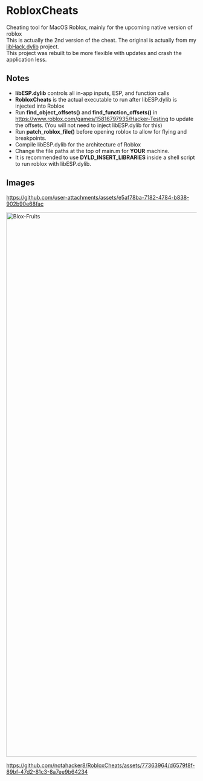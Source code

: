 # RobloxCheats
Cheating tool for MacOS Roblox, mainly for the upcoming native version of roblox<br>
This is actually the 2nd version of the cheat. The original is actually from my [libHack.dylib](https://github.com/notahacker8/libHack) project.<br>
This project was rebuilt to be more flexible with updates and crash the application less.<br>

## Notes
 - <b>libESP.dylib</b> controls all in-app inputs, ESP, and function calls
  - <b>RobloxCheats</b> is the actual executable to run after libESP.dylib is injected into Roblox
 - Run <b>find_object_offsets()</b> and <b>find_function_offsets()</b> in https://www.roblox.com/games/15816797935/Hacker-Testing to update the offsets. (You will not need to inject libESP.dylib for this)
 - Run <b>patch_roblox_file()</b> before opening roblox to allow for flying and breakpoints.
 - Compile libESP.dylib for the architecture of Roblox
 - Change the file paths at the top of main.m for <b>YOUR</b> machine.
 - It is recommended to use <b>DYLD_INSERT_LIBRARIES</b> inside a shell script to run roblox with libESP.dylib.

## Images




https://github.com/user-attachments/assets/e5af78ba-7182-4784-b838-902b90e68fac

<img width="1440" alt="Blox-Fruits" src="https://github.com/user-attachments/assets/8bd2e10c-1927-4832-9db7-fbe3c2314779" />

https://github.com/notahacker8/RobloxCheats/assets/77363964/d6579f8f-89bf-47d2-81c3-8a7ee9b64234





